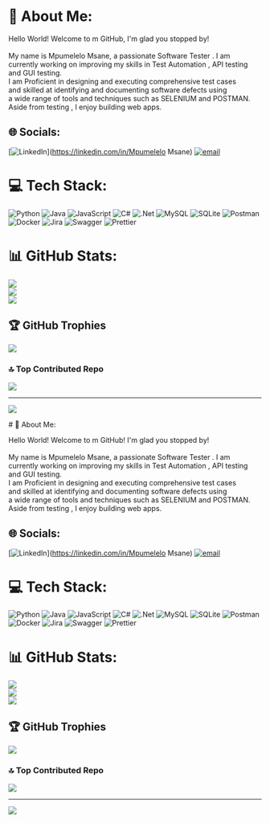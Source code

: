 # 💫 About Me:
Hello World! Welcome to m GitHub, I'm glad you stopped by!<br><br>My name is Mpumelelo Msane, a passionate Software Tester . I am <br>currently working on improving my skills in Test Automation , API testing <br>and GUI testing. <br> I am Proficient in designing and executing comprehensive test cases<br>and skilled at identifying and documenting software defects using <br>a wide range of tools and techniques such as SELENIUM and POSTMAN.<br>Aside from testing , I enjoy building web apps. 


## 🌐 Socials:
[![LinkedIn](https://img.shields.io/badge/LinkedIn-%230077B5.svg?logo=linkedin&logoColor=white)](https://linkedin.com/in/Mpumelelo Msane) [![email](https://img.shields.io/badge/Email-D14836?logo=gmail&logoColor=white)](mailto:msanempumey@gmail.com) 

# 💻 Tech Stack:
![Python](https://img.shields.io/badge/python-3670A0?style=flat-square&logo=python&logoColor=ffdd54) ![Java](https://img.shields.io/badge/java-%23ED8B00.svg?style=flat-square&logo=openjdk&logoColor=white) ![JavaScript](https://img.shields.io/badge/javascript-%23323330.svg?style=flat-square&logo=javascript&logoColor=%23F7DF1E) ![C#](https://img.shields.io/badge/c%23-%23239120.svg?style=flat-square&logo=csharp&logoColor=white) ![.Net](https://img.shields.io/badge/.NET-5C2D91?style=flat-square&logo=.net&logoColor=white) ![MySQL](https://img.shields.io/badge/mysql-4479A1.svg?style=flat-square&logo=mysql&logoColor=white) ![SQLite](https://img.shields.io/badge/sqlite-%2307405e.svg?style=flat-square&logo=sqlite&logoColor=white) ![Postman](https://img.shields.io/badge/Postman-FF6C37?style=flat-square&logo=postman&logoColor=white) ![Docker](https://img.shields.io/badge/docker-%230db7ed.svg?style=flat-square&logo=docker&logoColor=white) ![Jira](https://img.shields.io/badge/jira-%230A0FFF.svg?style=flat-square&logo=jira&logoColor=white) ![Swagger](https://img.shields.io/badge/-Swagger-%23Clojure?style=flat-square&logo=swagger&logoColor=white) ![Prettier](https://img.shields.io/badge/prettier-%23F7B93E.svg?style=flat-square&logo=prettier&logoColor=black)
# 📊 GitHub Stats:
![](https://github-readme-stats.vercel.app/api?username=mpumelelomsane&theme=shadow_blue&hide_border=false&include_all_commits=false&count_private=false)<br/>
![](https://nirzak-streak-stats.vercel.app/?user=mpumelelomsane&theme=shadow_blue&hide_border=false)<br/>
![](https://github-readme-stats.vercel.app/api/top-langs/?username=mpumelelomsane&theme=shadow_blue&hide_border=false&include_all_commits=false&count_private=false&layout=compact)

## 🏆 GitHub Trophies
![](https://github-profile-trophy.vercel.app/?username=mpumelelomsane&theme=default&no-frame=false&no-bg=true&margin-w=4)

### 🔝 Top Contributed Repo
![](https://github-contributor-stats.vercel.app/api?username=mpumelelomsane&limit=5&theme=default&combine_all_yearly_contributions=true)

---
[![](https://visitcount.itsvg.in/api?id=mpumelelomsane&icon=0&color=0)](https://visitcount.itsvg.in)

<!-- Proudly created with GPRM ( https://gprm.itsvg.in ) --># 💫 About Me:
Hello World! Welcome to m GitHub! I'm glad you stopped by!<br><br>My name is Mpumelelo Msane, a passionate Software Tester . I am <br>currently working on improving my skills in Test Automation , API testing <br>and GUI testing. <br> I am Proficient in designing and executing comprehensive test cases<br>and skilled at identifying and documenting software defects using <br>a wide range of tools and techniques such as SELENIUM and POSTMAN.<br>Aside from testing , I enjoy building web apps. 


## 🌐 Socials:
[![LinkedIn](https://img.shields.io/badge/LinkedIn-%230077B5.svg?logo=linkedin&logoColor=white)](https://linkedin.com/in/Mpumelelo Msane) [![email](https://img.shields.io/badge/Email-D14836?logo=gmail&logoColor=white)](mailto:msanempumey@gmail.com) 

# 💻 Tech Stack:
![Python](https://img.shields.io/badge/python-3670A0?style=flat-square&logo=python&logoColor=ffdd54) ![Java](https://img.shields.io/badge/java-%23ED8B00.svg?style=flat-square&logo=openjdk&logoColor=white) ![JavaScript](https://img.shields.io/badge/javascript-%23323330.svg?style=flat-square&logo=javascript&logoColor=%23F7DF1E) ![C#](https://img.shields.io/badge/c%23-%23239120.svg?style=flat-square&logo=csharp&logoColor=white) ![.Net](https://img.shields.io/badge/.NET-5C2D91?style=flat-square&logo=.net&logoColor=white) ![MySQL](https://img.shields.io/badge/mysql-4479A1.svg?style=flat-square&logo=mysql&logoColor=white) ![SQLite](https://img.shields.io/badge/sqlite-%2307405e.svg?style=flat-square&logo=sqlite&logoColor=white) ![Postman](https://img.shields.io/badge/Postman-FF6C37?style=flat-square&logo=postman&logoColor=white) ![Docker](https://img.shields.io/badge/docker-%230db7ed.svg?style=flat-square&logo=docker&logoColor=white) ![Jira](https://img.shields.io/badge/jira-%230A0FFF.svg?style=flat-square&logo=jira&logoColor=white) ![Swagger](https://img.shields.io/badge/-Swagger-%23Clojure?style=flat-square&logo=swagger&logoColor=white) ![Prettier](https://img.shields.io/badge/prettier-%23F7B93E.svg?style=flat-square&logo=prettier&logoColor=black)
# 📊 GitHub Stats:
![](https://github-readme-stats.vercel.app/api?username=mpumelelomsane&theme=shadow_blue&hide_border=false&include_all_commits=false&count_private=false)<br/>
![](https://nirzak-streak-stats.vercel.app/?user=mpumelelomsane&theme=shadow_blue&hide_border=false)<br/>
![](https://github-readme-stats.vercel.app/api/top-langs/?username=mpumelelomsane&theme=shadow_blue&hide_border=false&include_all_commits=false&count_private=false&layout=compact)

## 🏆 GitHub Trophies
![](https://github-profile-trophy.vercel.app/?username=mpumelelomsane&theme=default&no-frame=false&no-bg=true&margin-w=4)

### 🔝 Top Contributed Repo
![](https://github-contributor-stats.vercel.app/api?username=mpumelelomsane&limit=5&theme=default&combine_all_yearly_contributions=true)

---
[![](https://visitcount.itsvg.in/api?id=mpumelelomsane&icon=0&color=0)](https://visitcount.itsvg.in)

<!-- Proudly created with GPRM ( https://gprm.itsvg.in ) -->

